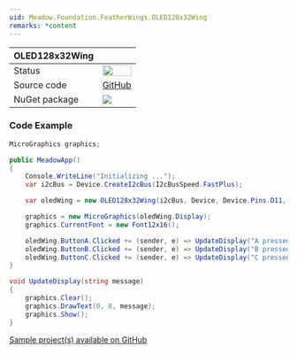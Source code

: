 ```yaml
---
uid: Meadow.Foundation.FeatherWings.OLED128x32Wing
remarks: *content
---
```


| OLED128x32Wing | |
|--------|--------|
| Status | <img src="https://img.shields.io/badge/Working-brightgreen" style="width: auto; height: -webkit-fill-available;" /> |
| Source code | [GitHub](https://github.com/WildernessLabs/Meadow.Foundation/tree/master/Source/Meadow.Foundation.Peripherals/FeatherWings.OLED128x32Wing) |
| NuGet package | <a href="https://www.nuget.org/packages/Meadow.Foundation.FeatherWings.OLED128x32Wing/" target="_blank"><img src="https://img.shields.io/nuget/v/Meadow.Foundation.FeatherWings.OLED128x32Wing.svg?label=Meadow.Foundation.FeatherWings.OLED128x32Wing" /></a> |

### Code Example

```csharp
MicroGraphics graphics;

public MeadowApp()
{
    Console.WriteLine("Initializing ...");
    var i2cBus = Device.CreateI2cBus(I2cBusSpeed.FastPlus);

    var oledWing = new OLED128x32Wing(i2cBus, Device, Device.Pins.D11, Device.Pins.D10, Device.Pins.D09);

    graphics = new MicroGraphics(oledWing.Display);
    graphics.CurrentFont = new Font12x16();

    oledWing.ButtonA.Clicked += (sender, e) => UpdateDisplay("A pressed");
    oledWing.ButtonB.Clicked += (sender, e) => UpdateDisplay("B pressed");
    oledWing.ButtonC.Clicked += (sender, e) => UpdateDisplay("C pressed");
}

void UpdateDisplay(string message)
{
    graphics.Clear();
    graphics.DrawText(0, 8, message);
    graphics.Show();
}

```

[Sample project(s) available on GitHub](https://github.com/WildernessLabs/Meadow.Foundation/tree/master/Source/Meadow.Foundation.Peripherals/FeatherWings.OLED128x32Wing/Samples/FeatherWings.OLED128x32Wing_Sample)

